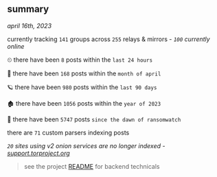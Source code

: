 
## summary
_april 16th, 2023_

currently tracking `141` groups across `255` relays & mirrors - _`100` currently online_

⏲ there have been `8` posts within the `last 24 hours`

🦈 there have been `168` posts within the `month of april`

🪐 there have been `980` posts within the `last 90 days`

🏚 there have been `1056` posts within the `year of 2023`

🦕 there have been `5747` posts `since the dawn of ransomwatch`

there are `71` custom parsers indexing posts

_`20` sites using v2 onion services are no longer indexed - [support.torproject.org](https://support.torproject.org/onionservices/v2-deprecation/)_

> see the project [README](https://github.com/joshhighet/ransomwatch#ransomwatch--) for backend technicals
